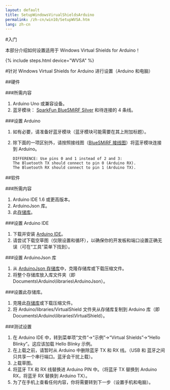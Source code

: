 ```yaml
---
layout: default
title: SetupWindowsVirualShieldsArduino
permalink: /zh-cn/win10/SetupWVSA.htm
lang: zh-cn
---
```


#入门

本部分介绍如何设置适用于 Windows Virtual Shields for Arduino！

{% include steps.html device="WVSA" %}

#针对 Windows Virtual Shields for Arduino 进行设置（Arduino 和电脑）

##硬件

###所需内容
 1. Arduino Uno 或兼容设备。
 2. 蓝牙模块： [SparkFun BlueSMiRF Silver](https://www.sparkfun.com/products/12577) 和待连接的 4 条线。

###设置 Arduino
 1. 如有必要，请准备好蓝牙模块（蓝牙模块可能需要在其上附加标题）。
 2. 除下面的一项区别外，请按照接线图（[BlueSMiRF 接线图](https://learn.sparkfun.com/tutorials/using-the-bluesmirf/hardware-hookup)）将蓝牙模块连接到 Arduino。

		DIFFERENCE: Use pins 0 and 1 instead of 2 and 3:
		The Bluetooth TX should connect to pin 0 (Arduino RX).
		The Bluetooth RX should connect to pin 1 (Arduino TX).

##软件

###所需内容
 1. Arduino IDE 1.6 或更高版本。
 2. ArduinoJson 库。
 3. 此[存储库](https://github.com/ms-iot/virtual-shields-arduino)。

###设置 Arduino IDE
 1. 下载并安装 [Arduino IDE](http://www.arduino.cc/en/Main/Software)。
 2. 请尝试下载空草图（仅限设置和循环），以确保你的开发板和端口设置正确无误（可在“工具”菜单下找到）。

###设置 ArduinoJson 库
 1. 从 [ArduinoJson 存储库](https://github.com/bblanchon/ArduinoJson)中，克隆存储库或下载压缩文件。
 2. 将整个存储库放入库文件夹（即 Documents\\Arduino\\libraries\\ArduinoJson）。

###设置此存储库。
 1. 克隆此[存储库](https://github.com/ms-iot/virtual-shields-arduino)或下载压缩文件。
 2.	将 Arduino/libraries/VirtualShield 文件夹从存储库复制到 Arduino 库（即 Documents\\Arduino\\libraries\\VirtualShield）。

###测试设置
 1. 在 Arduino IDE 中，转到菜单项“文件”-\>“示例”-\>“Virtual Shields”-\>“Hello Blinky”。这应该加载 Hello Blinky 示例。
 2. 在上载之前，请暂时从 Arduino 中删除蓝牙 TX 和 RX 线。（USB 和 蓝牙之间只共享一个串行端口。蓝牙会干扰上载）。
 3. 上载草图。
 4. 将蓝牙 TX 和 RX 线替换进 Arduino PIN 中。（将蓝牙 TX 替换到 Arduino RX，将蓝牙 RX 替换到 Arduino TX）。
 5. 为了在手机上查看任何内容，你将需要转到下一步（设置手机和电脑）。
